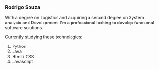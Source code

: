 ### Rodrigo Souza

With a degree on Logistics and acquiring a second degree on System analysis and Development, I'm a professional looking to develop functional software solutions.

Currently studying these technologies: 

1. Python
2. Java
3. Html / CSS
4. Javascript

<!--
**Rodrigo-81/Rodrigo-81** is a ✨ _special_ ✨ repository because its `README.md` (this file) appears on your GitHub profile.

Here are some ideas to get you started:

- 🔭 I’m currently working on ...
- 🌱 I’m currently learning ...
- 👯 I’m looking to collaborate on ...
- 🤔 I’m looking for help with ...
- 💬 Ask me about ...
- 📫 How to reach me: ...
- 😄 Pronouns: ...
- ⚡ Fun fact: ...
-->
